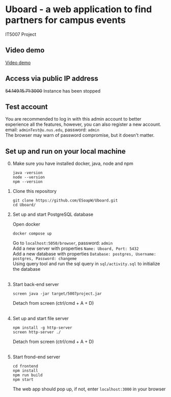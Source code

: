 # Uboard - a web application to find partners for campus events
IT5007 Project

## Video demo
[Video demo](https://www.dropbox.com/s/c0n8k273kqfmbaa/Uboard%20demo.mov?dl=0)
<br/>

## Access via public IP address
~~54.149.15.71:3000~~ Instance has been stopped
<br/>

## Test account
You are recommended to log in with this admin account to better experience all the features, however, you can also register a new account.   
email: `adminTest@u.nus.edu`, password: `admin`   
The browser may warn of password compromise, but it doesn't matter.   

## Set up and run on your local machine   

0. Make sure you have installed docker, java, node and npm
   
   ```
   java -version
   node --version
   npm --version
   ```
   
1. Clone this repository

    ```
    git clone https://github.com/ESoapW/Uboard.git
    cd Uboard/
    ```   

2. Set up and start PostgreSQL database

    Open docker

    ```
    docker compose up
    ```

    Go to `localhost:5050/browser`, password: `admin`  
    Add a new server with properties `Name: Uboard, Port: 5432`  
    Add a new database with properties `Database: postgres, Username: postgres, Password: changeme`   
    Using query tool and run the sql query in `sql/activity.sql` to initialize the database  
    <br/>

3. Start back-end server

    ```
    screen java -jar target/5007project.jar
    ```

    Detach from screen (ctrl/cmd + A + D)   
    <br/>

4. Set up and start file server

    ```
    npm install -g http-server
    screen http-server ./
    ```

    Detach from screen (ctrl/cmd + A + D)   
    <br/>

5. Start frond-end server

    ```
    cd frontend
    npm install
    npm run build
    npm start
    ```

    The web app should pop up, if not, enter `localhost:3000` in your browser




